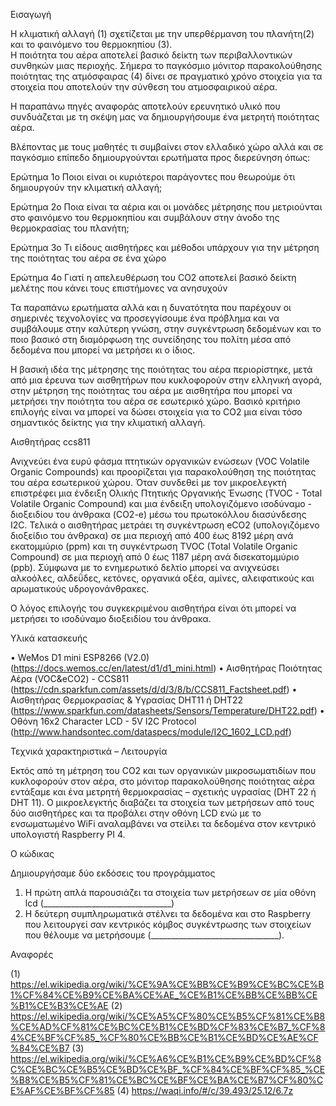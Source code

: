 Εισαγωγή

Η κλιματική αλλαγή (1)  σχετίζεται με την υπερθέρμανση του πλανήτη(2) και το φαινόμενο του θερμοκηπίου (3).   
Η ποιότητα του αέρα αποτελεί βασικό δείκτη των περιβαλλοντικών συνθηκών μιας περιοχής. Σήμερα το παγκόσμιο μόνιτορ παρακολούθησης ποιότητας της ατμόσφαιρας (4) δίνει σε πραγματικό χρόνο στοιχεία για τα στοιχεία που αποτελούν την σύνθεση του ατμοσφαιρικού αέρα. 

Η παραπάνω πηγές αναφοράς αποτελούν ερευνητικό υλικό που συνδυάζεται με τη σκέψη μας να δημιουργήσουμε ένα μετρητή ποιότητας αέρα.

Βλέποντας με τους μαθητές  τι συμβαίνει στον ελλαδικό χώρο αλλά και σε παγκόσμιο επίπεδο δημιουργούνται ερωτήματα προς διερεύνηση όπως:

Ερώτημα 1ο 
Ποιοι είναι οι κυριότεροι παράγοντες που θεωρούμε ότι δημιουργούν την  κλιματική αλλαγή;

Ερώτημα 2ο 
Ποια είναι τα αέρια και οι μονάδες μέτρησης που μετριούνται στο φαινόμενο του θερμοκηπίου και συμβάλουν στην άνοδο της θερμοκρασίας του πλανήτη;

Ερώτημα 3ο 
Τι είδους αισθητήρες και μέθοδοι υπάρχουν για την μέτρηση της ποιότητας του αέρα σε ένα χώρο

Ερώτημα 4ο 
Γιατί η απελευθέρωση του CO2 αποτελεί βασικό δείκτη μελέτης που κάνει τους επιστήμονες να ανησυχούν  

Τα παραπάνω ερωτήματα αλλά και η δυνατότητα που παρέχουν οι σημερινές τεχνολογίες να προσεγγίσουμε ένα πρόβλημα και να συμβάλουμε στην καλύτερη γνώση, στην συγκέντρωση δεδομένων και το ποιο βασικό στη διαμόρφωση της συνείδησης του πολίτη μέσα από δεδομένα που μπορεί να μετρήσει κι ο ίδιος.

Η βασική ιδέα της μέτρησης της ποιότητας του αέρα περιορίστηκε, μετά από μια έρευνα των αισθητήρων που κυκλοφορούν στην ελληνική αγορά, στην μέτρηση της ποιότητας του αέρα με αισθητήρα που μπορεί να μετρήσει την ποιότητα του αέρα σε εσωτερικό χώρο. Βασικό κριτήριο επιλογής είναι να μπορεί να δώσει στοιχεία για το CO2 μια είναι τόσο σημαντικός δείκτης για την κλιματική αλλαγή.

Αισθητήρας ccs811

Ανιχνεύει ένα ευρύ φάσμα πτητικών οργανικών ενώσεων (VOC Volatile Organic Compounds)  και προορίζεται για παρακολούθηση της ποιότητας του αέρα εσωτερικού χώρου. Όταν συνδεθεί με τον μικροελεγκτή επιστρέφει μια ένδειξη Ολικής Πτητικής Οργανικής Ένωσης (TVOC - Total Volatile Organic Compound) και μια ένδειξη υπολογιζόμενο ισοδύναμο - διοξειδίου του άνθρακα (CO2-e) μέσω του πρωτοκόλλου διασύνδεσης I2C.
Τελικά ο αισθητήρας μετράει τη συγκέντρωση eCO2 (υπολογιζόμενο  διοξείδιο του άνθρακα) σε μια περιοχή από 400 έως 8192 μέρη ανά εκατομμύριο (ppm) και τη συγκέντρωση TVOC (Total Volatile Organic Compound) σε μια περιοχή από 0 έως 1187 μέρη ανά δισεκατομμύριο (ppb). 
Σύμφωνα με το ενημερωτικό δελτίο μπορεί να ανιχνεύσει αλκοόλες, αλδεΰδες, κετόνες, οργανικά οξέα, αμίνες, αλειφατικούς και αρωματικούς υδρογονάνθρακες. 

Ο λόγος επιλογής του συγκεκριμένου αισθητήρα είναι ότι μπορεί να μετρήσει το ισοδύναμο διοξειδίου του άνθρακα.

Υλικά κατασκευής

•	WeMos D1 mini ESP8266 (V2.0)  (https://docs.wemos.cc/en/latest/d1/d1_mini.html)
•	Αισθητήρας Ποιότητας Αέρα (VOC&eCO2) - CCS811 (https://cdn.sparkfun.com/assets/d/d/3/8/b/CCS811_Factsheet.pdf)
•	Αισθητήρας Θερμοκρασίας & Υγρασίας DHT11 ή DHT22 (https://www.sparkfun.com/datasheets/Sensors/Temperature/DHT22.pdf)
•	Οθόνη 16x2 Character LCD - 5V I2C Protocol (http://www.handsontec.com/dataspecs/module/I2C_1602_LCD.pdf)

Τεχνικά χαρακτηριστικά –  Λειτουργία 

Εκτός από τη μέτρηση του CO2 και των οργανικών μικροσωματιδίων  που κυκλοφορούν στον αέρα, στο μόνιτορ παρακολούθησης ποιότητας αέρα εντάξαμε και ένα μετρητή θερμοκρασίας – σχετικής υγρασίας (DHT 22 ή DHT 11).
Ο μικροελεγκτής διαβάζει τα στοιχεία των μετρήσεων από τους δύο αισθητήρες και τα προβάλει στην οθόνη LCD ενώ με το ενσωματωμένο WiFi αναλαμβάνει να στείλει τα δεδομένα στον κεντρικό υπολογιστή Raspberry PI 4.   

Ο κώδικας 

Δημιουργήσαμε δύο εκδόσεις του προγράμματος 

1.	Η πρώτη απλά παρουσιάζει τα στοιχεία των μετρήσεων σε μία οθόνη lcd (________________________________)
2.	Η δεύτερη συμπληρωματικά στέλνει τα δεδομένα και στο Raspberry που λειτουργεί σαν κεντρικός κόμβος συγκέντρωσης των στοιχείων που θέλουμε να μετρήσουμε (________________________________).

Αναφορές 

 (1) https://el.wikipedia.org/wiki/%CE%9A%CE%BB%CE%B9%CE%BC%CE%B1%CF%84%CE%B9%CE%BA%CE%AE_%CE%B1%CE%BB%CE%BB%CE%B1%CE%B3%CE%AE 
 (2) https://el.wikipedia.org/wiki/%CE%A5%CF%80%CE%B5%CF%81%CE%B8%CE%AD%CF%81%CE%BC%CE%B1%CE%BD%CF%83%CE%B7_%CF%84%CE%BF%CF%85_%CF%80%CE%BB%CE%B1%CE%BD%CE%AE%CF%84%CE%B7
 (3) https://el.wikipedia.org/wiki/%CE%A6%CE%B1%CE%B9%CE%BD%CF%8C%CE%BC%CE%B5%CE%BD%CE%BF_%CF%84%CE%BF%CF%85_%CE%B8%CE%B5%CF%81%CE%BC%CE%BF%CE%BA%CE%B7%CF%80%CE%AF%CE%BF%CF%85
 (4) https://waqi.info/#/c/39.493/25.12/6.7z 

